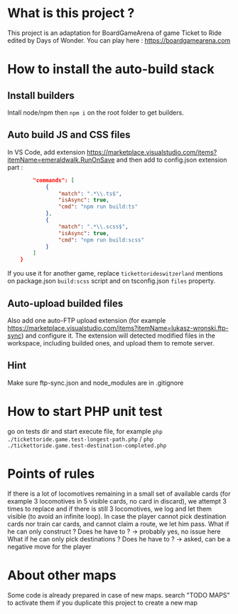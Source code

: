 # What is this project ? 
This project is an adaptation for BoardGameArena of game Ticket to Ride edited by Days of Wonder.
You can play here : https://boardgamearena.com

# How to install the auto-build stack

## Install builders
Intall node/npm then `npm i` on the root folder to get builders.

## Auto build JS and CSS files
In VS Code, add extension https://marketplace.visualstudio.com/items?itemName=emeraldwalk.RunOnSave and then add to config.json extension part :
```json
        "commands": [
            {
                "match": ".*\\.ts$",
                "isAsync": true,
                "cmd": "npm run build:ts"
            },
            {
                "match": ".*\\.scss$",
                "isAsync": true,
                "cmd": "npm run build:scss"
            }
        ]
    }
```
If you use it for another game, replace `tickettorideswitzerland` mentions on package.json `build:scss` script and on tsconfig.json `files` property.

## Auto-upload builded files
Also add one auto-FTP upload extension (for example https://marketplace.visualstudio.com/items?itemName=lukasz-wronski.ftp-sync) and configure it. The extension will detected modified files in the workspace, including builded ones, and upload them to remote server.

## Hint
Make sure ftp-sync.json and node_modules are in .gitignore

# How to start PHP unit test
go on tests dir and start execute file, for example `php ./tickettoride.game.test-longest-path.php` / `php ./tickettoride.game.test-destination-completed.php`

# Points of rules
If there is a lot of locomotives remaining in a small set of available cards (for example 3 locomotives in 5 visible cards, no card in discard), we attempt 3 times to replace and if there is still 3 locomotives, we log and let them visible (to avoid an infinite loop).
In case the player cannot pick destination cards nor train car cards, and cannot claim a route, we let him pass.
What if he can only construct ? Does he have to ? -> probably yes, no issue here
What if he can only pick destinations ? Does he have to ? -> asked, can be a negative move for the player

# About other maps
Some code is already prepared in case of new maps. search "TODO MAPS" to activate them if you duplicate this project to create a new map